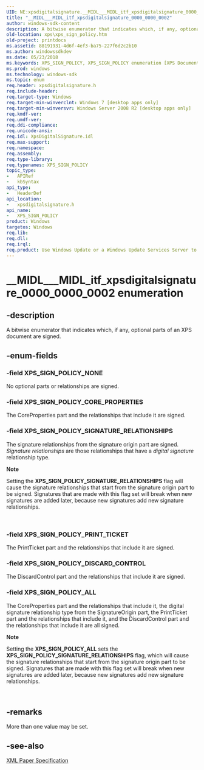 ```yaml
---
UID: NE:xpsdigitalsignature.__MIDL___MIDL_itf_xpsdigitalsignature_0000_0000_0002
title: "__MIDL___MIDL_itf_xpsdigitalsignature_0000_0000_0002"
author: windows-sdk-content
description: A bitwise enumerator that indicates which, if any, optional parts of an XPS document are signed.
old-location: xps\xps_sign_policy.htm
old-project: printdocs
ms.assetid: 88191931-4d6f-4ef3-ba75-227f6d2c2b10
ms.author: windowssdkdev
ms.date: 05/23/2018
ms.keywords: XPS_SIGN_POLICY, XPS_SIGN_POLICY enumeration [XPS Documents and Packaging], XPS_SIGN_POLICY_ALL, XPS_SIGN_POLICY_CORE_PROPERTIES, XPS_SIGN_POLICY_DISCARD_CONTROL, XPS_SIGN_POLICY_NONE, XPS_SIGN_POLICY_PRINT_TICKET, XPS_SIGN_POLICY_SIGNATURE_RELATIONSHIPS, __MIDL___MIDL_itf_xpsdigitalsignature_0000_0000_0002, xps.xps_sign_policy, xpsdigitalsignature/XPS_SIGN_POLICY, xpsdigitalsignature/XPS_SIGN_POLICY_ALL, xpsdigitalsignature/XPS_SIGN_POLICY_CORE_PROPERTIES, xpsdigitalsignature/XPS_SIGN_POLICY_DISCARD_CONTROL, xpsdigitalsignature/XPS_SIGN_POLICY_NONE, xpsdigitalsignature/XPS_SIGN_POLICY_PRINT_TICKET, xpsdigitalsignature/XPS_SIGN_POLICY_SIGNATURE_RELATIONSHIPS
ms.prod: windows
ms.technology: windows-sdk
ms.topic: enum
req.header: xpsdigitalsignature.h
req.include-header: 
req.target-type: Windows
req.target-min-winverclnt: Windows 7 [desktop apps only]
req.target-min-winversvr: Windows Server 2008 R2 [desktop apps only]
req.kmdf-ver: 
req.umdf-ver: 
req.ddi-compliance: 
req.unicode-ansi: 
req.idl: XpsDigitalSignature.idl
req.max-support: 
req.namespace: 
req.assembly: 
req.type-library: 
req.typenames: XPS_SIGN_POLICY
topic_type:
-	APIRef
-	kbSyntax
api_type:
-	HeaderDef
api_location:
-	xpsdigitalsignature.h
api_name:
-	XPS_SIGN_POLICY
product: Windows
targetos: Windows
req.lib: 
req.dll: 
req.irql: 
req.product: Use Windows Update or a Windows Update Services Server to retrieve the update on Windows XP.
---
```


# __MIDL___MIDL_itf_xpsdigitalsignature_0000_0000_0002 enumeration


## -description


A bitwise enumerator that indicates which, if any, optional parts of an XPS document are signed.


## -enum-fields




### -field XPS_SIGN_POLICY_NONE

No optional parts or relationships are signed.


### -field XPS_SIGN_POLICY_CORE_PROPERTIES

The CoreProperties part and the relationships that include it are signed.


### -field XPS_SIGN_POLICY_SIGNATURE_RELATIONSHIPS

The signature relationships  from the signature origin part are signed. <i>Signature relationships</i> are those relationships that have a <i>digital signature</i> relationship type.

<div class="alert"><b>Note</b>  <p class="note">Setting the <b>XPS_SIGN_POLICY_SIGNATURE_RELATIONSHIPS</b> flag will cause the signature relationships that start from the signature origin part to be signed. Signatures that are made with this flag set will break when new signatures are added later, because new  signatures  add new signature relationships.

</div>
<div> </div>

### -field XPS_SIGN_POLICY_PRINT_TICKET

The  PrintTicket part and the relationships that include it are signed.


### -field XPS_SIGN_POLICY_DISCARD_CONTROL

The  DiscardControl part and the relationships that include it are signed.


### -field XPS_SIGN_POLICY_ALL

The  CoreProperties part and the relationships that include it, the digital signature relationship type from the SignatureOrigin part, the PrintTicket part and the relationships that include it, and the DiscardControl part and the relationships that include it are all signed.

<div class="alert"><b>Note</b>  <p class="note">Setting the <b>XPS_SIGN_POLICY_ALL</b> sets the <b>XPS_SIGN_POLICY_SIGNATURE_RELATIONSHIPS</b> flag, which will cause the signature relationships that start from the signature origin part to be signed. Signatures that are made with this flag set will break when new signatures are added later, because new  signatures  add new signature relationships.

</div>
<div> </div>

## -remarks



More than one value may be set.




## -see-also




<a href="http://go.microsoft.com/?linkid=8435939">XML Paper Specification</a>
 

 

